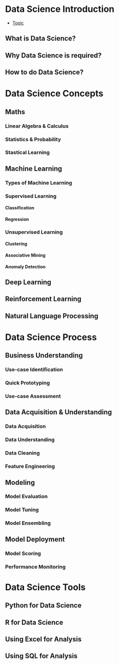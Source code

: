 
# Data Science Introduction

* [Topic](https://link.com/)

## What is Data Science?

## Why Data Science is required?

## How to do Data Science?

# Data Science Concepts

## Maths

### Linear Algebra & Calculus

### Statistics & Probability

### Stastical Learning


## Machine Learning

### Types of Machine Learning

### Supervised Learning

#### Classification

#### Regression

### Unsupervised Learning

#### Clustering

#### Associative Mining

#### Anomaly Detection

## Deep Learning

## Reinforcement Learning

## Natural Language Processing

# Data Science Process

## Business Understanding

### Use-case Identification

### Quick Prototyping

### Use-case Assessment

## Data Acquisition & Understanding

### Data Acquisition

### Data Understanding

### Data Cleaning

### Feature Engineering

## Modeling

### Model Evaluation

### Model Tuning

### Model Ensembling

## Model Deployment

### Model Scoring

### Performance Monitoring

# Data Science Tools

## Python for Data Science

## R for Data Science

## Using Excel for Analysis

## Using SQL for Analysis

